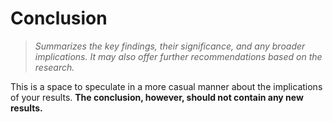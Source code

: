 # Conclusion

> *Summarizes the key findings, their significance, and any broader implications. It may also offer further recommendations based on the research.*

This is a space to speculate in a more casual manner about the implications of your results. **The conclusion, however, should not contain any new results.**

